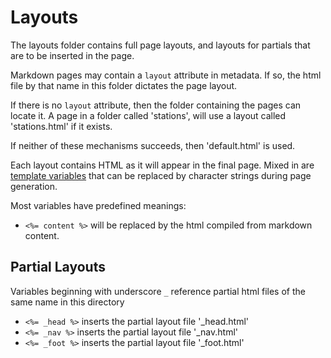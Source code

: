 Layouts
=======

The layouts folder contains full page layouts, and layouts for 
partials that are to be inserted in the page.

Markdown pages may contain a `layout` attribute in metadata. If so, 
the html file by that name in this folder dictates the page layout.

If there is no `layout` attribute, then the folder containing the 
pages can locate it. A page in a folder called 'stations', will use
a layout called 'stations.html' if it exists.

If neither of these mechanisms succeeds, then 'default.html' is used.

Each layout contains HTML as it will appear in the final page. Mixed in are [template variables](http://gruntjs.com/api/grunt.template) that can be replaced by character strings during page generation.

Most variables have predefined meanings:

* `<%= content %>` will be replaced by the html compiled from markdown content.

Partial Layouts
---------------

Variables beginning with underscore `_` reference partial html files of the
same name in this directory

* `<%= _head %>` inserts the partial layout file '_head.html'
* `<%= _nav %>` inserts the partial layout file '_nav.html'
* `<%= _foot %>` inserts the partial layout file '_foot.html'